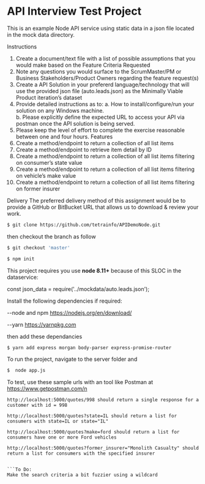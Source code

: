# API Interview Test Project 
This is an example Node API service using static data in a json file located in the mock data directory.

Instructions
1.	Create a document/text file with a list of possible assumptions that you would make based on the Feature Criteria Requested
2.	Note any questions you would surface to the ScrumMaster/PM or Business Stakeholders/Product Owners regarding the feature request(s)
3.	Create a API Solution in your prefererd language/technology that will use the provided json file (auto.leads.json) as the Minimally Viable Product iteration’s  dataset
4.	Provide detailed instructions as to: 
a.	How to install/configure/run your solution on any Windows machine.  
b.	Please explicitly define the expected URL to access your API via postman once the API solution is being served.
5.	Please keep the level of effort to complete the exercise reasonable between one and four hours.
Features
1.	Create a method/endpoint to return a collection of all list items
2.	Create a method/endpoint to retrieve item detail by ID
3.	Create a method/endpoint to return a collection of all list items filtering on consumer’s state value
4.	Create a method/endpoint to return a collection of all list items filtering on vehicle’s make value
5.	Create a method/endpoint to return a collection of all list items filtering on former insurer


Delivery
The preferred delivery method of this assignment would be to provide a GitHub or BitBucket URL that allows us to download & review your work.   


```bash
$ git clone https://github.com/tetrainfo/APIDemoNode.git
```

then checkout the branch as follow

```bash
$ git checkout 'master'
```

```bash
$ npm init
```

This project requires you use **node 8.11+** because of this SLOC in the dataservice:

const json_data = require('../mockdata/auto.leads.json');

Install the following dependencies if required:

--node and npm  https://nodejs.org/en/download/

--yarn https://yarnpkg.com

then add these dependancies

```bash
$ yarn add express morgan body-parser express-promise-router
```

To run the project, navigate to the server folder and
```bash
$  node app.js
```
To test, use these sample urls with an tool like Postman at https://www.getpostman.com/n 
```
http://localhost:5000/quotes/998 should return a single response for a customer with id = 998

http://localhost:5000/quotes?state=IL should return a list for consumers with state=IL or state="IL"

http://localhost:5000/quotes?make=ford should return a list for consumers have one or more Ford vehicles

http://localhost:5000/quotes?former_insurer="Monolith Casualty" should return a list for consumers with the specified insurer


```To Do:
Make the search criteria a bit fuzzier using a wildcard

```

